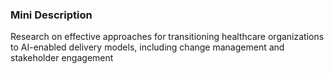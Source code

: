 ### Mini Description

Research on effective approaches for transitioning healthcare organizations to AI-enabled delivery models, including change management and stakeholder engagement

